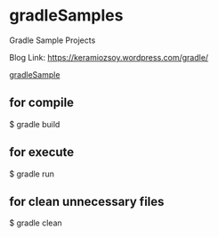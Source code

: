 # gradleSamples
Gradle Sample Projects

Blog Link: https://keramiozsoy.wordpress.com/gradle/

[gradleSample](https://keramiozsoy.wordpress.com/2018/05/09/gradle-ile-proje-derlemekkutuphane-eklemek-ve-calistirmak/ "Gradle ile proje derlemek kütüphane eklemek ve çalıştırmak")

## for compile
$ gradle build

## for execute
$ gradle run

## for clean unnecessary files
$ gradle clean
